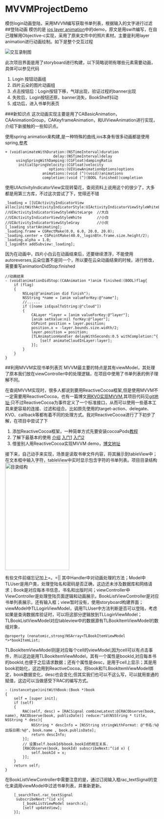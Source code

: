 # MVVMProjectDemo
模仿login动画登陆，采用MVVM编写获取书单列表，根据输入的文字进行过滤
##登陆动画
模仿的是 [ios layer animation](http://www.cocoachina.com/ios/20150521/11874.html)中的demo，原文是用swift编写，在自己理解用Objective-c实现，采用了原来文件中的照片素材。主要是利用layer animation进行动画绘制。如下是整个交互过程

![交互录制图](http://7xrh2s.com1.z0.glb.clouddn.com/iosmvvmDemo.gif)

此次项目界面是用了storyboard进行构建，以下简略说明有哪些元素需要动画，具体可以参见代码

1. Login 按钮动画组
2. 四片云朵的图片动画组
3. 点击按钮后：Login按钮下移，气球出现，验证过程的banner出现
4. 失败后，Login按钮还原，banner消失，BookShelf抖动
5. 成功后，进入书单列表页

###新知识点
这次动画实现主要是用了CABasicAnimation，CAAnimationGroup，CAKeyframeAnimation，和UIViewAnimation进行实现，介绍下新接触的一些知识点。

使用spring animation来构建,是一种特殊的曲线,ios本身有很多动画都是使用spring,[参考](http://www.renfei.org/blog/ios-8-spring-animation.html)

~~~
+ (void)animateWithDuration:(NSTimeInterval)duration
                      delay:(NSTimeInterval)delay
     usingSpringWithDamping:(CGFloat)dampingRatio
      initialSpringVelocity:(CGFloat)velocity
                    options:(UIViewAnimationOptions)options
                 animations:(void (^)(void))animations
                 completion:(void (^)(BOOL finished))completion
~~~

使用UIActivityIndicatorView实现转菊花，查阅资料上说用这个的很少了，大多都是用第三方库，不过这次尝试了下，觉得还不错

~~~
_loading = [[UIActivityIndicatorView alloc]initWithActivityIndicatorStyle:UIActivityIndicatorViewStyleWhiteLarge];
//UIActivityIndicatorViewStyleWhiteLarge  //大白
//UIActivityIndicatorViewStyleWhite       //小白
//UIActivityIndicatorViewStyleGray        //小灰
[_loading startAnimating];
_loading.frame = CGRectMake(0.0, 6.0, 20.0, 20.0);
_loading.center = CGPointMake(40.0,_loginBtn.frame.size.height/2);
_loading.alpha = 1.0;
[_loginBtn addSubview:_loading];
~~~

因为在动画中，四片小白云在动画结束后，还要继续漂浮，不能使用autoreverses,云朵位置不是同一个，所以要在云朵动画结束的时候，进行修改，需要重写animationDidStop:finished

~~~
//动画结束
- (void)animationDidStop:(CAAnimation *)anim finished:(BOOL)flag{
    if (flag)
    {
        NSLog(@"animation did finish");
        NSString *name = [anim valueForKey:@"name"];
        //......
        if ([name isEqualToString:@"cloud"])
        {
            CALayer *layer = [anim valueForKey:@"layer"];
            [anim setValue:nil forKey:@"layer"];
            CGPoint position = layer.position;
            position.x = -layer.bounds.size.width/2;
            layer.position = position;
            [TLAnimationHandler delayWithSeconds:0.5 withCompletion:^{
                [self animateCloudInLayer:layer];
            }];
        }
    }
}
~~~

##利用MVVM实现书单列表页
MVVM最主要的特点是其有viewModel，其处理了原本我们放在viewController中的处理逻辑，在项目中使用了书单列表的例子理解不同。

在查阅MVVM实现时，很多人都说到要用ReactiveCocoa框架,但是使用MVVM不一定需要用ReactiveCocoa，也有一篇博文[用KVO实现MVVM](http://www.jianshu.com/p/dbe1426df69e),其项目代码见[git地址](https://github.com/britzlieg/MVVMDemo/tree/master);只不过ReactiveCocoa为事件定义了一个标准接口，从而可以使用一些基本工具来更容易的连接、过滤和组合。比如原先使用的target-action、delegate、KVO、callback等都有着不同的处理方式。我对ReactiveCocoa进行了下初步了解，在项目中尝试了下

1. 添加ReactiveCocoa框架，一种简单方式先要安装cocoaPods[教程](http://blog.csdn.net/showhilllee/article/details/38398119/)
2. 了解下最基本的使用 [介绍](http://www.infoq.com/cn/articles/reactivecocoa-ios-new-develop-framework) [入门1](http://benbeng.leanote.com/post/ReactiveCocoaTutorial-part1) [入门2](http://benbeng.leanote.com/post/ReactiveCocoaTutorial-part2)
3. 借鉴别人用ReactiveCocoa实现MVVM demo，[博文地址](http://www.ios122.com/2015/10/mvvm_2/)

接下来，自己动手来实现，场景是读取书单文件内容，将其展示到tableView中；在文本框中输入字符，tableView中实时显示包含字符的书单列表。项目目录结构
<img src="http://7xrh2s.com1.z0.glb.clouddn.com/iosMVVM%E7%9B%AE%E5%BD%95%E7%BB%93%E6%9E%84.png" width = "210" height = "350" alt="目录结构" align="center" />

有些文件前缀忘记加上=。=|| 其中Handler中对动画处理的方法；Model中TLUser是用户类，处理登陆名和密码是否正确，这边还未涉及数据库和网络请求；Book是对应每本书信息，书名和出版时间；viewController中ViewController是处理登陆页面逻辑和动画展示，BookListViewController是对应书单列表展示，还有输入框；view暂时没有，使用storyboard构建界面；viewModel中TLLoginViewModel，调用TLUser中方法判断是否可以登陆，考虑如果是查询数据库验证时，可以将这部分逻辑放到TLLoginViewModel；TLBookListViewModel对应tableview中的数据源有TLBookItemViewModel的数组对象，

~~~
@property (nonatomic,strong)NSArray<TLBookItemViewModel *>*bookItemList;
~~~
TLBookItemViewModel则是对应每个cell的viewModel,因为cell可以有点击事件，所以这边是用TLBookItemViewModel，其有一个属性是bookId,对应每本书的bookId,也便于之后请求数据；还有个属性是desc，是用于cell上显示；其是用book初始化，这边用到ReactiveCocoa，将book和TLBookItemViewModel绑定，book数据变化，desc也会变化;但其实我们也可以不这么写，可以就用普通的赋值，这边可以当做感受下RAC的编写方式。

~~~
- (instancetype)initWithBook:(Book *)book
{
    self = [super init];
    if (self)
    {
        RAC(self, desc) = [RACSignal combineLatest:@[RACObserve(book, name), RACObserve(book, publisDate)] reduce:^id(NSString * title, NSString * desc){
            NSString * descInfo = [NSString stringWithFormat: @"书名:%@ 出版日期:%@", book.name , book.publisDate];
            return descInfo;
        }];
        // 设置self.bookId与book.bookId的相互关系.
        [RACObserve(book, bookId) subscribeNext:^(id x) {
            self.bookId = x;
        }];
    }
    return self;
}
~~~

在BookListViewController中需要注意的是，通过订阅输入框rac_textSignal的变化来调用viewModel中过滤书单列表，并重新更新。

~~~
    [_searchText.rac_textSignal
     subscribeNext:^(id x){
        [_bookListViewModel search:x];
        [self updateView];
    }];
~~~
